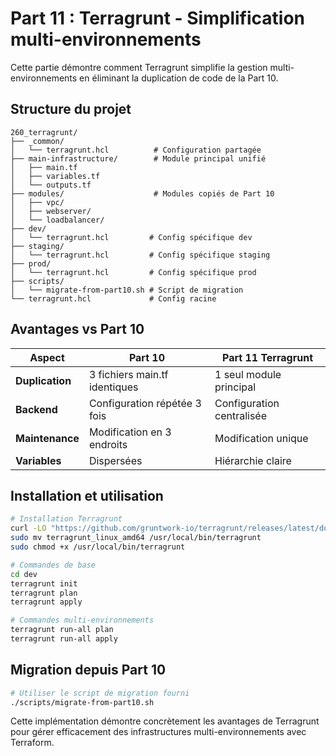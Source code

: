 # Part 11 : Terragrunt - Simplification multi-environnements

Cette partie démontre comment Terragrunt simplifie la gestion multi-environnements en éliminant la duplication de code de la Part 10.

## Structure du projet

```
260_terragrunt/
├── _common/
│   └── terragrunt.hcl          # Configuration partagée
├── main-infrastructure/        # Module principal unifié
│   ├── main.tf
│   ├── variables.tf
│   └── outputs.tf
├── modules/                    # Modules copiés de Part 10
│   ├── vpc/
│   ├── webserver/
│   └── loadbalancer/
├── dev/
│   └── terragrunt.hcl         # Config spécifique dev
├── staging/
│   └── terragrunt.hcl         # Config spécifique staging
├── prod/
│   └── terragrunt.hcl         # Config spécifique prod
├── scripts/
│   └── migrate-from-part10.sh # Script de migration
└── terragrunt.hcl             # Config racine
```

## Avantages vs Part 10

| Aspect | Part 10 | Part 11 Terragrunt |
|--------|---------|-------------------|
| **Duplication** | 3 fichiers main.tf identiques | 1 seul module principal |
| **Backend** | Configuration répétée 3 fois | Configuration centralisée |
| **Maintenance** | Modification en 3 endroits | Modification unique |
| **Variables** | Dispersées | Hiérarchie claire |

## Installation et utilisation

```bash
# Installation Terragrunt
curl -LO "https://github.com/gruntwork-io/terragrunt/releases/latest/download/terragrunt_linux_amd64"
sudo mv terragrunt_linux_amd64 /usr/local/bin/terragrunt
sudo chmod +x /usr/local/bin/terragrunt

# Commandes de base
cd dev
terragrunt init
terragrunt plan
terragrunt apply

# Commandes multi-environnements
terragrunt run-all plan
terragrunt run-all apply
```

## Migration depuis Part 10

```bash
# Utiliser le script de migration fourni
./scripts/migrate-from-part10.sh
```

Cette implémentation démontre concrètement les avantages de Terragrunt pour gérer efficacement des infrastructures multi-environnements avec Terraform.
